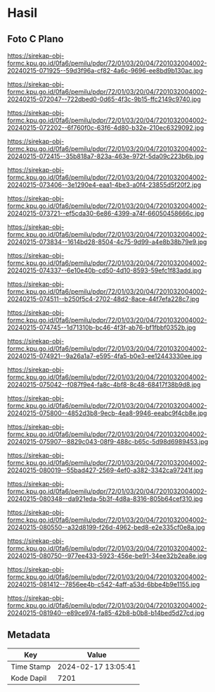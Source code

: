 # Hasil

## Foto C Plano

https://sirekap-obj-formc.kpu.go.id/0fa6/pemilu/pdpr/72/01/03/20/04/7201032004002-20240215-071925--59d3f96a-cf82-4a6c-9696-ee8bd9b130ac.jpg

https://sirekap-obj-formc.kpu.go.id/0fa6/pemilu/pdpr/72/01/03/20/04/7201032004002-20240215-072047--722dbed0-0d65-4f3c-9b15-ffc2149c9740.jpg

https://sirekap-obj-formc.kpu.go.id/0fa6/pemilu/pdpr/72/01/03/20/04/7201032004002-20240215-072202--6f760f0c-63f6-4d80-b32e-210ec6329092.jpg

https://sirekap-obj-formc.kpu.go.id/0fa6/pemilu/pdpr/72/01/03/20/04/7201032004002-20240215-072415--35b818a7-823a-463e-972f-5da09c223b6b.jpg

https://sirekap-obj-formc.kpu.go.id/0fa6/pemilu/pdpr/72/01/03/20/04/7201032004002-20240215-073406--3e1290e4-eaa1-4be3-a0f4-23855d5f20f2.jpg

https://sirekap-obj-formc.kpu.go.id/0fa6/pemilu/pdpr/72/01/03/20/04/7201032004002-20240215-073721--ef5cda30-6e86-4399-a74f-66050458666c.jpg

https://sirekap-obj-formc.kpu.go.id/0fa6/pemilu/pdpr/72/01/03/20/04/7201032004002-20240215-073834--1614bd28-8504-4c75-9d99-a4e8b38b79e9.jpg

https://sirekap-obj-formc.kpu.go.id/0fa6/pemilu/pdpr/72/01/03/20/04/7201032004002-20240215-074337--6e10e40b-cd50-4d10-8593-59efc1f83add.jpg

https://sirekap-obj-formc.kpu.go.id/0fa6/pemilu/pdpr/72/01/03/20/04/7201032004002-20240215-074511--b250f5c4-2702-48d2-8ace-44f7efa228c7.jpg

https://sirekap-obj-formc.kpu.go.id/0fa6/pemilu/pdpr/72/01/03/20/04/7201032004002-20240215-074745--1d71310b-bc46-4f3f-ab76-bf1fbbf0352b.jpg

https://sirekap-obj-formc.kpu.go.id/0fa6/pemilu/pdpr/72/01/03/20/04/7201032004002-20240215-074921--9a26a1a7-e595-4fa5-b0e3-ee12443330ee.jpg

https://sirekap-obj-formc.kpu.go.id/0fa6/pemilu/pdpr/72/01/03/20/04/7201032004002-20240215-075042--f087f9e4-fa8c-4bf8-8c48-68417f38b9d8.jpg

https://sirekap-obj-formc.kpu.go.id/0fa6/pemilu/pdpr/72/01/03/20/04/7201032004002-20240215-075800--4852d3b8-9ecb-4ea8-9946-eeabc9f4cb8e.jpg

https://sirekap-obj-formc.kpu.go.id/0fa6/pemilu/pdpr/72/01/03/20/04/7201032004002-20240215-075907--8829c043-08f9-488c-b65c-5d98d6989453.jpg

https://sirekap-obj-formc.kpu.go.id/0fa6/pemilu/pdpr/72/01/03/20/04/7201032004002-20240215-080019--55bad427-2569-4ef0-a382-3342ca97241f.jpg

https://sirekap-obj-formc.kpu.go.id/0fa6/pemilu/pdpr/72/01/03/20/04/7201032004002-20240215-080348--da921eda-5b3f-4d8a-8316-805b64cef310.jpg

https://sirekap-obj-formc.kpu.go.id/0fa6/pemilu/pdpr/72/01/03/20/04/7201032004002-20240215-080550--a32d8199-f26d-4962-bed8-e2e335cf0e8a.jpg

https://sirekap-obj-formc.kpu.go.id/0fa6/pemilu/pdpr/72/01/03/20/04/7201032004002-20240215-080750--977ee433-5923-456e-be91-34ee32b2ea8e.jpg

https://sirekap-obj-formc.kpu.go.id/0fa6/pemilu/pdpr/72/01/03/20/04/7201032004002-20240215-081412--7856ee4b-c542-4aff-a53d-6bbe4b9e1155.jpg

https://sirekap-obj-formc.kpu.go.id/0fa6/pemilu/pdpr/72/01/03/20/04/7201032004002-20240215-081940--e89ce974-fa85-42b8-b0b8-b14bed5d27cd.jpg


## Metadata

| Key        | Value               |
| ---------- | ------------------- |
| Time Stamp | 2024-02-17 13:05:41 |
| Kode Dapil | 7201                |



